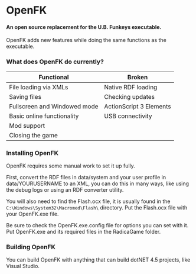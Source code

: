 # OpenFK
#### An open source replacement for the U.B. Funkeys executable.

OpenFK adds new features while doing the same functions as the executable.

### What does OpenFK do currently?
| Functional  | Broken  |
| ------------ | ------------ |
| File loading via XMLs  | Native RDF loading  |
| Saving files  | Checking updates  |
| Fullscreen and Windowed mode |  ActionScript 3 Elements |
| Basic online functionality | USB connectivity |
| Mod support | |
| Closing the game | |

### Installing OpenFK

OpenFK requires some manual work to set it up fully. 

First, convert the RDF files in data/system and your user profile in data/YOURUSERNAME to an XML, you can do this in many ways, like using the debug logs or using an RDF converter utility. 

You will also need to find the Flash.ocx file, it is usually found in the `C:\Windows\System32\Macromed\Flash\` directory. Put the Flash.ocx file with your OpenFK.exe file.

Be sure to check the OpenFK.exe.config file for options you can set with it. Put OpenFK.exe and its required files in the RadicaGame folder.

### Building OpenFK
You can build OpenFK with anything that can build dotNET 4.5 projects, like Visual Studio.
